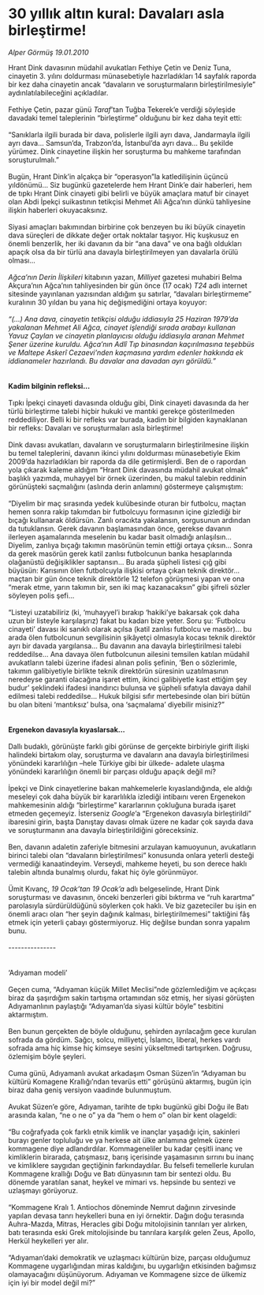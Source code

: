# 30 yıllık altın kural: Davaları asla birleştirme!

*Alper Görmüş 19.01.2010*

<div class="yazi">Hrant Dink davasının müdahil avukatları Fethiye Çetin ve Deniz Tuna, cinayetin 3. yılını doldurması münasebetiyle hazırladıkları 14 sayfalık raporda bir kez daha cinayetin ancak “davaların ve soruşturmaların birleştirilmesiyle” aydınlatılabileceğini açıkladılar. <br/><br/>Fethiye Çetin, pazar günü <i>Taraf</i>’tan Tuğba Tekerek’e verdiği söyleşide davadaki temel taleplerinin “birleştirme” olduğunu bir kez daha teyit etti: <br/><br/>“Sanıklarla ilgili burada bir dava, polislerle ilgili ayrı dava, Jandarmayla ilgili ayrı dava... Samsun’da, Trabzon’da, İstanbul’da ayrı dava... Bu şekilde yürümez. Dink cinayetine ilişkin her soruşturma bu mahkeme tarafından soruşturulmalı.” <br/><br/>Bugün, Hrant Dink’in alçakça bir “operasyon”la katledilişinin üçüncü yıldönümü... Siz bugünkü gazetelerde hem Hrant Dink’e dair haberleri, hem de tıpkı Hrant Dink cinayeti gibi belirli ve büyük amaçlara matuf bir cinayet olan Abdi İpekçi suikastının tetikçisi Mehmet Ali Ağca’nın dünkü tahliyesine ilişkin haberleri okuyacaksınız. <br/><br/>Siyasi amaçları bakımından birbirine çok benzeyen bu iki büyük cinayetin dava süreçleri de dikkate değer ortak noktalar taşıyor. Hiç kuşkusuz en önemli benzerlik, her iki davanın da bir “ana dava” ve ona bağlı oldukları apaçık olsa da bir türlü ana davayla birleştirilmeyen yan davalarla örülü olması... <i><br/><br/>Ağca’nın Derin İlişkileri</i> kitabının yazarı, <i>Milliyet</i> gazetesi muhabiri Belma Akçura’nın Ağca’nın tahliyesinden bir gün önce (17 ocak) <i>T24</i> adlı internet sitesinde yayınlanan yazısından aldığım şu satırlar, “davaları birleştirmeme” kuralının 30 yıldan bu yana hiç değişmediğini ortaya koyuyor:<i> <br/><br/>“(...) Ana dava, cinayetin tetikçisi olduğu iddiasıyla 25 Haziran 1979’da yakalanan Mehmet Ali Ağca, cinayet işlendiği sırada arabayı kullanan Yavuz Çaylan ve cinayetin planlayıcısı olduğu iddiasıyla aranan Mehmet Şener üzerine kuruldu. Ağca’nın Adlî Tıp binasından kaçırılmasına teşebbüs ve Maltepe Askerî Cezaevi’nden kaçmasına yardım edenler hakkında ek iddianameler hazırlandı. Bu davalar ana davadan ayrı görüldü.” </i><b><br/><br/><br/>Kadim bilginin refleksi...</b> <br/><br/>Tıpkı İpekçi cinayeti davasında olduğu gibi, Dink cinayeti davasında da her türlü birleştirme talebi hiçbir hukuki ve mantıki gerekçe gösterilmeden reddediliyor. Belli ki bir refleks var burada, kadim bir bilgiden kaynaklanan bir refleks: Davaları ve soruşturmaları asla birleştirme! <br/><br/>Dink davası avukatları, davaların ve soruşturmaların birleştirilmesine ilişkin bu temel taleplerini, davanın ikinci yılını doldurması münasebetiyle Ekim 2009’da hazırladıkları bir raporda da dile getirmişlerdi. Ben de o rapordan yola çıkarak kaleme aldığım “Hrant Dink davasında müdahil avukat olmak” başlıklı yazımda, muhayyel bir örnek üzerinden, bu makul talebin reddinin görünüşteki saçmalığını (aslında derin anlamını) göstermeye çalışmıştım: <br/><br/>“Diyelim bir maç sırasında yedek kulübesinde oturan bir futbolcu, maçtan hemen sonra rakip takımdan bir futbolcuyu formasının içine gizlediği bir bıçağı kullanarak öldürsün. Zanlı oracıkta yakalansın, sorgusunun ardından da tutuklansın. Gerek davanın başlamasından önce, gerekse davanın ilerleyen aşamalarında meselenin bu kadar basit olmadığı anlaşılsın... Diyelim, zanlıya bıçağı takımın masörünün temin ettiği ortaya çıksın... Sonra da gerek masörün gerek katil zanlısı futbolcunun banka hesaplarında olağanüstü değişiklikler saptansın... Bu arada şüpheli listesi çığ gibi büyüsün: Karısının ölen futbolcuyla ilişkisi ortaya çıkan teknik direktör... maçtan bir gün önce teknik direktörle 12 telefon görüşmesi yapan ve ona “merak etme, yarın takımın bir, sen iki maç kazanacaksın” gibi şifreli sözler söyleyen polis şefi... <br/><br/>“Listeyi uzatabiliriz (ki, ‘muhayyel’i bırakıp ‘hakiki’ye bakarsak çok daha uzun bir listeyle karşılaşırız) fakat bu kadarı bize yeter. Soru şu: ‘Futbolcu cinayeti’ davası iki sanıklı olarak açılsa (katil zanlısı futbolcu ve masör)... bu arada ölen futbolcunun sevgilisinin şikâyetçi olmasıyla kocası teknik direktör ayrı bir davada yargılansa... Bu davanın ana davayla birleştirilmesi talebi reddedilse... Ana davaya ölen futbolcunun ailesini temsilen katılan müdahil avukatların talebi üzerine ifadesi alınan polis şefinin, ‘Ben o sözlerimle, takımın galibiyetiyle birlikte teknik direktörün süresinin uzatılmasının neredeyse garanti olacağına işaret ettim, ikinci galibiyetle kast ettiğim şey budur’ şeklindeki ifadesi inandırıcı bulunsa ve şüpheli sıfatıyla davaya dahil edilmesi talebi reddedilse... Hukuk bilgisi sıfır mertebesinde olan biri bütün bu olan biteni ‘mantıksız’ bulsa, ona ‘saçmalama’ diyebilir misiniz?” <b><br/><br/><br/>Ergenekon davasıyla kıyaslarsak...</b> <br/><br/>Dallı budaklı, görünüşte farklı gibi görünse de gerçekte birbiriyle girift ilişki halindeki birtakım olay, soruşturma ve davaların ana davayla birleştirilmesi yönündeki kararlılığın –hele Türkiye gibi bir ülkede- adalete ulaşma yönündeki kararlılığın önemli bir parçası olduğu apaçık değil mi? <br/><br/>İpekçi ve Dink cinayetlerine bakan mahkemelerle kıyaslandığında, ele aldığı meseleyi çok daha büyük bir kararlılıkla izlediği intibaını veren Ergenekon mahkemesinin aldığı “birleştirme” kararlarının çokluğuna burada işaret etmeden geçemeyiz. İsterseniz <i>Google</i>’a “Ergenekon davasıyla birleştirildi” ibaresini girin, başta Danıştay davası olmak üzere ne kadar çok sayıda dava ve soruşturmanın ana davayla birleştirildiğini göreceksiniz. <br/><br/>Ben, davanın adaletin zaferiyle bitmesini arzulayan kamuoyunun, avukatların birinci talebi olan “davaların birleştirilmesi” konusunda onlara yeterli desteği vermediği kanaatindeyim. Verseydi, mahkeme heyeti, bu son derece haklı talebin altında bunalmış olurdu, fakat hiç öyle görünmüyor. <br/><br/>Ümit Kıvanç, <i>19 Ocak’tan 19 Ocak’a</i> adlı belgeselinde, Hrant Dink soruşturması ve davasının, önceki benzerleri gibi bıktırma ve “ruh karartma” parolasıyla sürdürüldüğünü söylerken çok haklı. Ve biz gazeteciler bu işin en önemli aracı olan “her şeyin dağınık kalması, birleştirilmemesi” taktiğini fâş etmek için yeterli çabayı göstermiyoruz. Hiç değilse bundan sonra yapalım bunu. <br/><br/>--------------- <br/><br/><br/>‘Adıyaman modeli’ <br/><br/>Geçen cuma, “Adıyaman küçük Millet Meclisi”nde gözlemlediğim ve açıkçası biraz da şaşırdığım sakin tartışma ortamından söz etmiş, her siyasi görüşten Adıyamanlının paylaştığı “Adıyaman’da siyasi kültür böyle” tesbitini aktarmıştım. <br/><br/>Ben bunun gerçekten de böyle olduğunu, şehirden ayrılacağım gece kurulan sofrada da gördüm. Sağcı, solcu, milliyetçi, İslamcı, liberal, herkes vardı sofrada ama hiç kimse hiç kimseye sesini yükseltmedi tartışırken. Doğrusu, özlemişim böyle şeyleri. <br/><br/>Cuma günü, Adıyamanlı avukat arkadaşım Osman Süzen’in “Adıyaman bu kültürü Komagene Krallığı’ndan tevarüs etti” görüşünü aktarmış, bugün için biraz daha geniş versiyon vaadinde bulunmuştum. <br/><br/>Avukat Süzen’e göre, Adıyaman, tarihte de tıpkı bugünkü gibi Doğu ile Batı arasında kalan, “ne o ne o” ya da “hem o hem o” olan bir kent olageldi: <br/><br/>“Bu coğrafyada çok farklı etnik kimlik ve inançlar yaşadığı için, sakinleri burayı genler topluluğu ve ya herkese ait ülke anlamına gelmek üzere kommagene diye adlandırdılar. Kommageneliler bu kadar çeşitli inanç ve kimliklerin birarada, çatışmasız, barış içerisinde yaşamasının sırrını bu inanç ve kimliklere saygıdan geçtiğinin farkındaydılar. Bu felsefi temellerle kurulan Kommagene krallığı Doğu ve Batı dünyasının tam bir sentezi oldu. Bu dönemde yaratılan sanat, heykel ve mimari vs. hepsinde bu sentezi ve uzlaşmayı görüyoruz. <br/><br/>“Kommagene Kralı 1. Antiochos döneminde Nemrut dağının zirvesinde yapılan devasa tanrı heykelleri buna en iyi örnektir. Dağın doğu terasında Auhra-Mazda, Mitras, Heracles gibi Doğu mitolojisinin tanrıları yer alırken, batı terasında eski Grek mitolojisinde bu tanrılara karşılık gelen Zeus, Apollo, Herkül heykelleri yer alır. <br/><br/>“Adıyaman’daki demokratik ve uzlaşmacı kültürün bize, parçası olduğumuz Kommagene uygarlığından miras kaldığını, bu uygarlığın etkisinden bağımsız olamayacağını düşünüyorum. Adıyaman ve Kommagene sizce de ülkemiz için iyi bir model değil mi?”</div>
